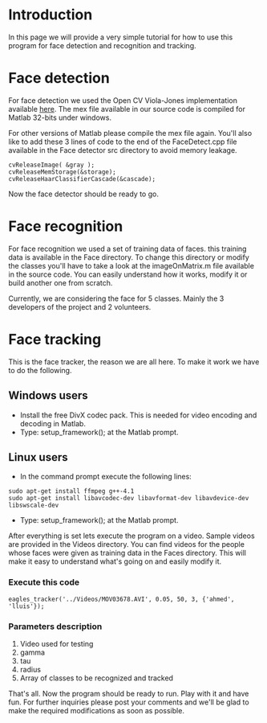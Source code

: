 # Introduction #

In this page we will provide a very simple tutorial for how to use this program for face detection and recognition and tracking.


# Face detection #

For face detection we used the Open CV Viola-Jones implementation available [here](http://www.mathworks.com/matlabcentral/fileexchange/19912). The mex file available in our source code is compiled for Matlab 32-bits under windows.

For other versions of Matlab please compile the mex file again. You'll also like to add these 3 lines of code to the end of the FaceDetect.cpp file available in the Face detector src directory to avoid memory leakage.

```
cvReleaseImage( &gray );
cvReleaseMemStorage(&storage);
cvReleaseHaarClassifierCascade(&cascade);
```

Now the face detector should be ready to go.

# Face recognition #

For face recognition we used a set of training data of faces. this training data is available in the Face directory. To change this directory or modify the classes you'll have to take a look at the imageOnMatrix.m file available in the source code. You can easily understand how it works, modify it or build another one from scratch.

Currently, we are considering the face for 5 classes. Mainly the 3 developers of the project and 2 volunteers.

# Face tracking #

This is the face tracker, the reason we are all here. To make it work we have to do the following.

## Windows users ##

  * Install the free DivX codec pack. This is needed for video encoding and decoding in Matlab.
  * Type: setup\_framework(); at the Matlab prompt.

## Linux users ##

  * In the command prompt execute the following lines:

```
sudo apt-get install ffmpeg g++-4.1
sudo apt-get install libavcodec-dev libavformat-dev libavdevice-dev libswscale-dev
```

  * Type: setup\_framework(); at the Matlab prompt.

After everything is set lets execute the program on a video. Sample videos are provided in the Videos directory. You can find videos for the people whose faces were given as training data in the Faces directory. This will make it easy to understand what's going on and easily modify it.

### Execute this code ###

```
eagles_tracker('../Videos/MOV03678.AVI', 0.05, 50, 3, {'ahmed', 'lluis'});
```

### Parameters description ###

  1. Video used for testing
  1. gamma
  1. tau
  1. radius
  1. Array of classes to be recognized and tracked

That's all. Now the program should be ready to run. Play with it and have fun. For further inquiries please post your comments and we'll be glad to make the required modifications as soon as possible.